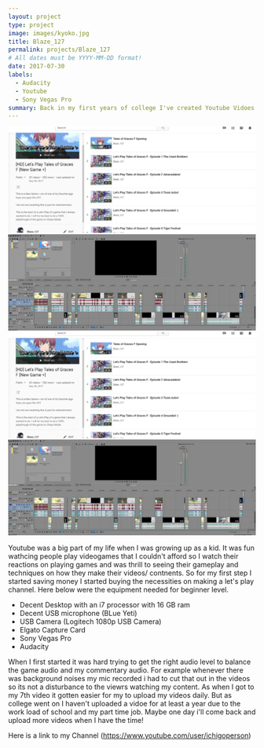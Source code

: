 ```yaml
---
layout: project
type: project
image: images/kyoko.jpg
title: Blaze_127
permalink: projects/Blaze_127
# All dates must be YYYY-MM-DD format!
date: 2017-07-30
labels:
  - Audacity
  - Youtube
  - Sony Vegas Pro
summary: Back in my first years of college I've created Youtube Vidoes on Gameplay on Video games with using Audacity to record my commentary and Sony Vegas Pro to edit my videos. 
---
```


<img class="ui tiny left circular floated image" src="../images/Blaze1270.JPG">
<img class="ui tiny left circular floated image" src="../images/SonyVegas.JPG">
<div class="ui small rounded images">
  <img class="ui big image" src="../images/Blaze1270.JPG">
  <img class="ui big image" src="../images/SonyVegas.JPG">
</div>

Youtube was a big part of my life when I was growing up as a kid. It was fun wathcing people play videogames that I couldn't afford so I watch their reactions on playing games and was thrill to seeing their gameplay and techniques on how they make their videos/ contnents. So for my first step I started saving money I started buying the necessities on making a let's play channel. Here below were the equipment needed for beginner level.

- Decent Desktop with an i7 processor with 16 GB ram 
- Decent USB microphone (BLue Yeti)
- USB Camera (Logitech 1080p USB Camera)
- Elgato Capture Card
- Sony Vegas Pro
- Audacity

When I first started it was hard trying to get the right audio level to balance the game audio and my commentary audio. For example whenever there was background noises my mic recorded i had to cut that out in the videos so its not a disturbance to the viewrs watching my content. As when I got to my 7th video it gotten easier for my to upload my videos daily. But as college went on I haven't uploaded a vidoe for at least a year due to the work load of school and my part time job. Maybe one day i'll come back and upload more videos when I have the time! 

Here is a link to my Channel 
(https://www.youtube.com/user/ichigoperson)
